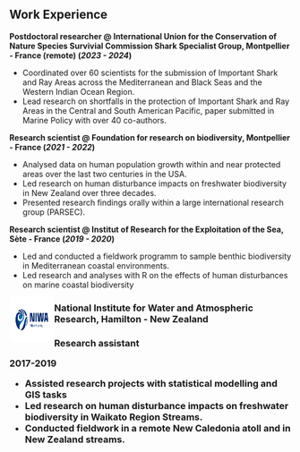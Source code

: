 ## Work Experience
**Postdoctoral researcher @ International Union for the Conservation of Nature Species Survivial Commission Shark Specialist Group, Montpellier - France (remote) (_2023 - 2024_)**
- Coordinated over 60 scientists for the submission of Important Shark and Ray Areas across the Mediterranean and Black Seas and the Western Indian Ocean Region. 
- Lead research on shortfalls in the protection of Important Shark and Ray Areas in the Central and South American Pacific, paper submitted in Marine Policy with over 40 co-authors. 
  
**Research scientist @ Foundation for research on biodiversity, Montpellier - France (_2021 - 2022_)**
- Analysed data on human population growth within and near protected areas over the last two centuries in the USA.
- Led research on human disturbance impacts on freshwater biodiversity in New Zealand over three decades.
-	Presented research findings orally within a large international research group (PARSEC).

**Research scientist @ Institut of Research for the Exploitation of the Sea, Sète - France (_2019 - 2020_)**
- Led and conducted a fieldwork programm to sample benthic biodiversity in Mediterranean coastal environments.
- Led research and analyses with R on the effects of human disturbances on marine coastal biodiversity 

<img align="left" width="80" height="80" src="assets/img/logos/NIWA_logo.png" alt="NIWA logo">
<h3> National Institute for Water and Atmospheric Research, Hamilton - New Zealand <h3>

**Research assistant**

**2017-2019**

- Assisted research projects with statistical modelling and GIS tasks 
- Led research on human disturbance impacts on freshwater biodiversity in Waikato Region Streams. 
- Conducted fieldwork in a remote New Caledonia atoll and in New Zealand streams.